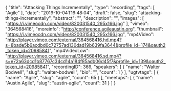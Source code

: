 {
  "title": "Attacking Things Incrementally",
  "type": "recording",
  "tags": [
    "Agile"
  ],
  "date": "2019-10-04T16:48:04",
  "draft": false,
  "slug": "attacking-things-incrementally",
  "abstract": "",
  "description": "",
  "images": [
    "https://i.vimeocdn.com/video/820031540_295x166.jpg"
  ],
  "vimeo": "364568416",
  "moreinfo": "http://conference.agileaustin.org",
  "thumbnail": "https://i.vimeocdn.com/video/820031540_295x166.jpg",
  "mp4Video": "http://player.vimeo.com/external/364568416.hd.mp4?s=8bade5b6acdbd0c72757ad130dad19b639fa3644&profile_id=174&oauth2_token_id=20985841",
  "mp4VideoLow": "http://player.vimeo.com/external/364568416.sd.mp4?s=e72a63dcd1b87767c34cd14a184f85adb06d45f7&profile_id=139&oauth2_token_id=20985841",
  "recordingID": 369,
  "speakers": [
    {
      "name": "Walter Bodwell",
      "slug": "walter-bodwell",
      "bio": "",
      "count": 1
    }
  ],
  "ugtvtags": [
    {
      "name": "Agile",
      "slug": "agile",
      "count": 65
    }
  ],
  "meetups": [
    {
      "name": "Austin Agile",
      "slug": "austin-agile",
      "count": 31
    }
  ]
}